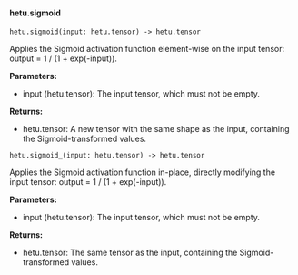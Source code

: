 #### hetu.sigmoid

```
hetu.sigmoid(input: hetu.tensor) -> hetu.tensor
```

Applies the Sigmoid activation function element-wise on the input tensor: output = 1 / (1 + exp(-input)).

**Parameters:**

* input (hetu.tensor): The input tensor, which must not be empty.

**Returns:**

* hetu.tensor: A new tensor with the same shape as the input, containing the Sigmoid-transformed values.

```
hetu.sigmoid_(input: hetu.tensor) -> hetu.tensor
```

Applies the Sigmoid activation function in-place, directly modifying the input tensor: output = 1 / (1 + exp(-input)).

**Parameters:**

* input (hetu.tensor): The input tensor, which must not be empty.

**Returns:**

* hetu.tensor: The same tensor as the input, containing the Sigmoid-transformed values.

